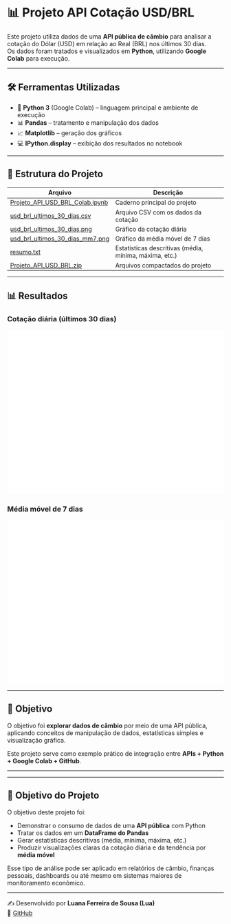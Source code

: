# 📊 Projeto API Cotação USD/BRL

Este projeto utiliza dados de uma **API pública de câmbio** para analisar a cotação do Dólar (USD) em relação ao Real (BRL) nos últimos 30 dias.  
Os dados foram tratados e visualizados em **Python**, utilizando **Google Colab** para execução.

---

## 🛠️ Ferramentas Utilizadas
- 🐍 **Python 3** (Google Colab) – linguagem principal e ambiente de execução  
- 📊 **Pandas** – tratamento e manipulação dos dados  
- 📈 **Matplotlib** – geração dos gráficos  
- 💻 **IPython.display** – exibição dos resultados no notebook  

---

## 📂 Estrutura do Projeto

| Arquivo | Descrição |
|---------|-----------|
| [Projeto_API_USD_BRL_Colab.ipynb](Projeto_API_USD_BRL_Colab.ipynb) | Caderno principal do projeto |
| [usd_brl_ultimos_30_dias.csv](usd_brl_ultimos_30_dias.csv) | Arquivo CSV com os dados da cotação |
| [usd_brl_ultimos_30_dias.png](usd_brl_ultimos_30_dias.png) | Gráfico da cotação diária |
| [usd_brl_ultimos_30_dias_mm7.png](usd_brl_ultimos_30_dias_mm7.png) | Gráfico da média móvel de 7 dias |
| [resumo.txt](resumo.txt) | Estatísticas descritivas (média, mínima, máxima, etc.) |
| [Projeto_API_USD_BRL.zip](Projeto_API_USD_BRL.zip) | Arquivos compactados do projeto |

---

## 📊 Resultados

### Cotação diária (últimos 30 dias)
![Cotação diária](https://raw.githubusercontent.com/lua008Ferreira/python-api-cotacao/main/usd_brl_ultimos_30_dias.png)

### Média móvel de 7 dias
![Média móvel](https://raw.githubusercontent.com/lua008Ferreira/python-api-cotacao/main/usd_brl_ultimos_30_dias_mm7.png)

---

## 🎯 Objetivo
O objetivo foi **explorar dados de câmbio** por meio de uma API pública, aplicando conceitos de manipulação de dados, estatísticas simples e visualização gráfica.  

Este projeto serve como exemplo prático de integração entre **APIs + Python + Google Colab + GitHub**.


---


---

## 🎯 Objetivo do Projeto

O objetivo deste projeto foi:  
- Demonstrar o consumo de dados de uma **API pública** com Python  
- Tratar os dados em um **DataFrame do Pandas**  
- Gerar estatísticas descritivas (média, mínima, máxima, etc.)  
- Produzir visualizações claras da cotação diária e da tendência por **média móvel**  

Esse tipo de análise pode ser aplicado em relatórios de câmbio, finanças pessoais, dashboards ou até mesmo em sistemas maiores de monitoramento econômico.

---

✍️ Desenvolvido por **Luana Ferreira de Sousa (Lua)**  
🔗 [GitHub](https://github.com/lua008ferreira)

